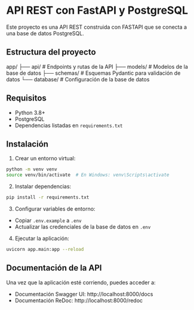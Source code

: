 # API REST con FastAPI y PostgreSQL

Este proyecto es una API REST construida con FASTAPI que se conecta a una base de datos PostgreSQL.

## Estructura del proyecto

app/
├── api/ # Endpoints y rutas de la API
├── models/ # Modelos de la base de datos
├── schemas/ # Esquemas Pydantic para validación de datos
└── database/ # Configuración de la base de datos

## Requisitos

- Python 3.8+
- PostgreSQL
- Dependencias listadas en `requirements.txt`

## Instalación

1. Crear un entorno virtual:
```bash
python -m venv venv
source venv/bin/activate  # En Windows: venv\Scripts\activate
```

2. Instalar dependencias:
```bash
pip install -r requirements.txt
```

3. Configurar variables de entorno:
- Copiar `.env.example` a `.env`
- Actualizar las credenciales de la base de datos en `.env`

4. Ejecutar la aplicación:
```bash
uvicorn app.main:app --reload
```

## Documentación de la API

Una vez que la aplicación esté corriendo, puedes acceder a:
- Documentación Swagger UI: http://localhost:8000/docs
- Documentación ReDoc: http://localhost:8000/redoc